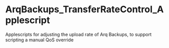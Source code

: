 # ArqBackups_TransferRateControl_Applescript
Applescripts for adjusting the upload rate of Arq Backups, to support scripting a manual QoS override
